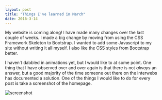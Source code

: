 ```yaml
---
layout: post
title: "Things I've learned in March"
date: 2016-3-14
---
```


<p>My website is coming along! I have made many changes over the last couple of weeks. I made a big change by moving 
from using the CSS Framework Skeleton to Bootstrap. I wanted to add some Javascript to my site without writing it all 
myself. I also like the CSS styles from Bootstrap better.</p>

<p>I haven't dabbled in animations yet, but I would like to at some point. One thing that I have observed over and over 
 again is that there is not <i>always</i> an answer, but a good majority of the time someone out there on the interwebs has 
 documented a solution. One of the things I would like to do for every post is take a screenshot of the homepage.</p>
 <img class="img-responsive center-block" src="{{site.github.url }}/assets/screenshot-2016-3-14.png" alt="screenshot">